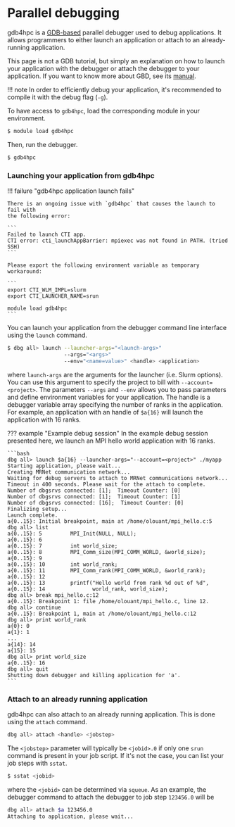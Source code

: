# Parallel debugging

[gdb]: https://www.gnu.org/software/gdb/
[gdb-manual]: https://sourceware.org/gdb/current/onlinedocs/gdb/

gdb4hpc is a [GDB-based][gdb] parallel debugger used to debug applications. It
allows programmers to either launch an application or attach to an
already-running application.

This page is not a GDB tutorial, but simply an explanation on how to launch
your application with the debugger or attach the debugger to your application.
If you want to know more about GBD, see its [manual][gdb-manual].

!!! note
    In order to efficiently debug your application, it's recommended to compile
    it with the debug flag (`-g`).

To have access to `gdb4hpc`, load the corresponding module in your environment.

```bash
$ module load gdb4hpc
```

Then, run the debugger.

```bash
$ gdb4hpc
```

### Launching your application from gdb4hpc

!!! failure "gdb4hpc application launch fails"
    
    There is an ongoing issue with `gdb4hpc` that causes the launch to fail with
    the following error:

    ```
    Failed to launch CTI app.
    CTI error: cti_launchAppBarrier: mpiexec was not found in PATH. (tried SSH)
    ```

    Please export the following environment variable as temporary workaround:

    ```
    export CTI_WLM_IMPL=slurm
    export CTI_LAUNCHER_NAME=srun

    module load gdb4hpc
    ```

You can launch your application from the debugger command line interface using
the `launch` command.

```bash
$ dbg all> launch --launcher-args="<launch-args>" 
                  --args="<args>" 
                  --env="<name=value>" <handle> <application>
```

where `launch-args` are the arguments for the launcher (i.e. Slurm options).
You can use this argument to specify the project to bill with
`--account=<project>`. The parameters `--args` and `--env` allows you to pass
parameters and define environment variables for your application. The handle is
a debugger variable array specifying the number of ranks in the application.
For example, an application with an handle of `$a{16}` will launch the
application with 16 ranks.

??? example "Example debug session"
    In the example debug session presented here, we launch an MPI hello world
    application with 16 ranks.

    ```bash
    dbg all> launch $a{16} --launcher-args="--account=<project>" ./myapp
    Starting application, please wait...
    Creating MRNet communication network...
    Waiting for debug servers to attach to MRNet communications network...
    Timeout in 400 seconds. Please wait for the attach to complete.
    Number of dbgsrvs connected: [1];  Timeout Counter: [0]
    Number of dbgsrvs connected: [1];  Timeout Counter: [1]
    Number of dbgsrvs connected: [16];  Timeout Counter: [0]
    Finalizing setup...
    Launch complete.
    a{0..15}: Initial breakpoint, main at /home/olouant/mpi_hello.c:5
    dbg all> list
    a{0..15}: 5         MPI_Init(NULL, NULL);
    a{0..15}: 6
    a{0..15}: 7         int world_size;
    a{0..15}: 8         MPI_Comm_size(MPI_COMM_WORLD, &world_size);
    a{0..15}: 9
    a{0..15}: 10        int world_rank;
    a{0..15}: 11        MPI_Comm_rank(MPI_COMM_WORLD, &world_rank);
    a{0..15}: 12
    a{0..15}: 13        printf("Hello world from rank %d out of %d",
    a{0..15}: 14               world_rank, world_size);
    dbg all> break mpi_hello.c:12
    a{0..15}: Breakpoint 1: file /home/olouant/mpi_hello.c, line 12.
    dbg all> continue
    a{0..15}: Breakpoint 1, main at /home/olouant/mpi_hello.c:12
    dbg all> print world_rank
    a{0}: 0
    a{1}: 1
    ...
    a{14}: 14
    a{15}: 15
    dbg all> print world_size
    a{0..15}: 16
    dbg all> quit
    Shutting down debugger and killing application for 'a'.
    ```

### Attach to an already running application

gdb4hpc can also attach to an already running application. This is done using
the `attach` command.

```bash
dbg all> attach <handle> <jobstep>
```

The `<jobstep>` parameter will typically be `<jobid>.0` if only one `srun`
command is present in your job script. If it's not the case, you can list your
job steps with `sstat`.

```bash
$ sstat <jobid>
```

where the `<jobid>` can be determined via `squeue`. As an example, the debugger
command to attach the debugger to job step `123456.0` will be

```bash
dbg all> attach $a 123456.0
Attaching to application, please wait...
```

[THIS SECTION NEEDS TO BE WRITTEN]: <> (## CCDB: Cray Comparative Debugger)
